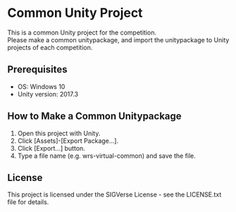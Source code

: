 # Common Unity Project

This is a common Unity project for the competition.  
Please make a common unitypackage, and import the unitypackage to Unity projects of each competition.

## Prerequisites

- OS: Windows 10
- Unity version: 2017.3

## How to Make a Common Unitypackage

1. Open this project with Unity.
2. Click [Assets]-[Export Package...].
3. Click [Export...] button.
4. Type a file name (e.g. wrs-virtual-common) and save the file.

## License

This project is licensed under the SIGVerse License - see the LICENSE.txt file for details.
